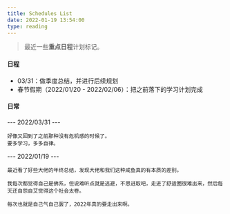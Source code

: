 ```yaml
---
title: Schedules List
date: 2022-01-19 13:54:00
type: reading
---
```



> 最近一些**重点日程**计划标记。

#### 日程

- 03/31：做季度总结，并进行后续规划
- 春节假期（2022/01/20 - 2022/02/06）：把之前落下的学习计划完成


#### 日常

--- 2022/03/31 ---

```
好像又回到了之前那种没有危机感的时候了。
要多学习，多多自律。
```

--- 2022/01/19 ---

```
最近看了好些大佬的年终总结，发现大佬和我们这种咸鱼真的有本质的差别。

我每次都觉得自己是佛系，但说难听点就是逃避，不思进取吧，走进了舒适圈很难出来，然后每天还自怨自艾觉得这个社会太卷。

每次也就是自己气自己罢了，2022年真的要走出来啊。
```
